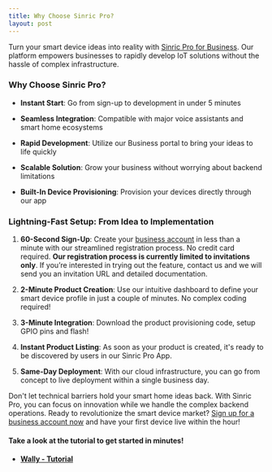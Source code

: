 ```yaml
---
title: Why Choose Sinric Pro?
layout: post
---
```


Turn your smart device ideas into reality with [Sinric Pro for Business](https://biz.sinric.pro). Our platform empowers businesses to rapidly develop IoT solutions without the hassle of complex infrastructure.

### Why Choose Sinric Pro?
- **Instant Start**: Go from sign-up to development in under 5 minutes

- **Seamless Integration**: Compatible with major voice assistants and smart home ecosystems

- **Rapid Development**: Utilize our Business portal to bring your ideas to life quickly

- **Scalable Solution**: Grow your business without worrying about backend limitations

- **Built-In Device Provisioning**: Provision your devices directly through our app

### Lightning-Fast Setup: From Idea to Implementation
1. **60-Second Sign-Up**: Create your [business account](https://biz.sinric.pro) in less than a minute with our streamlined registration process. No credit card required. **Our registration process is currently limited to invitations only**. If you’re interested in trying out the feature, contact us and we will send you an invitation URL and detailed documentation.

2. **2-Minute Product Creation**: Use our intuitive dashboard to define your smart device profile in just a couple of minutes. No complex coding required!

3. **3-Minute Integration**: Download the product provisioning code, setup GPIO pins and flash!

4. **Instant Product Listing**: As soon as your product is created, it's ready to be discovered by users in our Sinric Pro App.

5. **Same-Day Deployment**: With our cloud infrastructure, you can go from concept to live deployment within a single business day.

Don't let technical barriers hold your smart home ideas back. With Sinric Pro, you can focus on innovation while we handle the complex backend operations. Ready to revolutionize the smart device market? [Sign up for a business account now](https://biz.sinric.pro) and have your first device live within the hour!

#### Take a look at the tutorial to get started in minutes!
- #### [Wally - Tutorial](https://help.sinric.pro/pages/tutorials/for-business/wally/wally.html)
